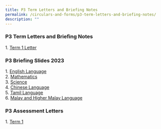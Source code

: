 ```yaml
---
title: P3 Term Letters and Briefing Notes
permalink: /circulars-and-forms/p3-term-letters-and-briefing-notes/
description: ""
---
```

### P3 Term Letters and Briefing Notes

1. [Term 1 Letter](/files/2023%20P3%20Term%201%20Letter.pdf)  

### P3 Briefing Slides 2023

1. [English Language](/files/2023%20P3%20English%20Language%20Briefing.pdf)  
2. [Mathematics](/files/2023%20P3%20Parents%20Briefing_Mathematics.pdf)  
3. [Science](/files/2023%20P3%20Science%20Parents%20Briefing.pdf)  
4. [Chinese Language](/files/2023_P3_Chinese_Briefing.pdf)  
5. [Tamil Language](/files/2023%20P3%20TL%20Briefing.pdf)  
6. [Malay and Higher Malay Language](/files/2023_P3_ML%20%20HML_Parents%20Briefing%20Slides.pdf)  
  

### P3 Assessment Letters


1. [Term 1](/files/2023%20P3%20Term%201%20Assessment%20Letter.pdf)
